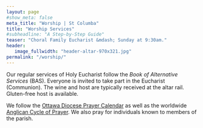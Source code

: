 ```yaml
---
layout: page
#show_meta: false
meta_title: "Worship | St Columba"
title: "Worship Services"
#subheadline: "A Step-by-Step Guide"
teaser: "Choral Family Eucharist &mdash; Sunday at 9:30am."
header:
   image_fullwidth: "header-altar-970x321.jpg"
permalink: "/worship/"
---
```

Our regular services of Holy Eucharist follow the *Book of Alternative Services* (BAS). Everyone is invited to take part in the Eucharist (Communion). The wine and host are typically received at the altar rail. Gluten-free host is available.

We follow the [Ottawa Diocese Prayer Calendar][1] as well as the worldwide [Anglican Cycle of Prayer][2]. We also pray for individuals known to members of the parish.

 [1]: https://ottawa.anglican.ca/prayer/
 [2]: http://www.anglicancommunion.org/acp/
